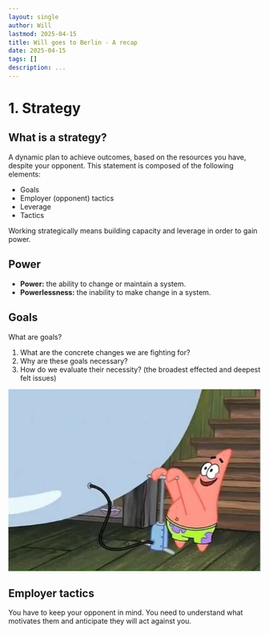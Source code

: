 ```yaml
---
layout: single
author: Will
lastmod: 2025-04-15
title: Will goes to Berlin - A recap
date: 2025-04-15
tags: []
description: ...
---
```

# 1. Strategy

## What is a strategy?

A dynamic plan to achieve outcomes, based on the resources you have, despite your opponent. This statement is composed of the following elements:

* Goals
* Employer (opponent) tactics
* Leverage
* Tactics

Working strategically means building capacity and leverage in order to gain power. 

## Power

* **Power:** the ability to change or maintain a system.
* **Powerlessness:** the inability to make change in a system.

## Goals

What are goals?

1. What are the concrete changes we are fighting for?
2. Why are these goals necessary?
3. How do we evaluate their necessity? 
   (the broadest effected and deepest felt issues)

![Weeeeeee](img_0169.jpg "Bubbles!")

## Employer tactics

You have to keep your opponent in mind. You need to understand what motivates them and anticipate they will act against you.

